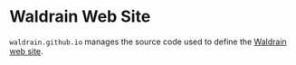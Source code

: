 # Waldrain Web Site

`waldrain.github.io` manages the source code used to define 
the [Waldrain web site](https://waldrain.github.io).
